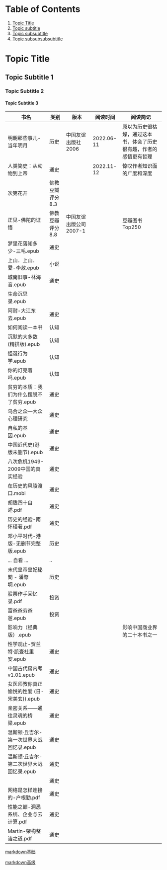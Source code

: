 # Table of Contents
1. [Topic Title](#Topic-Title)
2. [Topic subtitle](#Topic-subtitle-1)
3. [Topic subsubtitle](#Topic-subtitle-2)
4. [Topic subsubsubsubtitle](#Topic-subtitle-3)
# Topic Title
## Topic Subtitle 1
### Topic Subtitle 2
#### Topic Subtitle 3

                  
| 书名                                | 类别          | 版本 | 阅读时间 | 阅读简记 |
|-------------                       | ------------- |------ |--------  |------   |
|明朝那些事儿-当年明月                   | 历史          | 中国友谊出版社2006  |2022.06-11| 原以为历史很枯燥，通过这本书，体会了历史很有趣，作者的感悟更有哲理|
|人类简史：从动物到上帝                  |通史          |       |2022.11-12| 惊叹作者知识面的广度和深度   |
|次第花开                              |佛教 豆瓣评分8.3 |       |    |     |  
|正见-佛陀的证悟                        |佛教 豆瓣评分8.8 |中国友谊出版公司 2007-1|   |  豆瓣图书Top250   |  
|梦里花落知多少-三毛.epub                | 通史          |       |    |     |
|上山．上山．愛-李敖.epub                | 小说          |       |    |     |
|城南旧事-林海音.epub                   | 通史          |       |    |     |
|生命沉思录.epub                       |               |       |    |     |
|阿耐-大江东去.epub                     | 通史          |       |    |     |
|如何阅读一本书                         | 认知          |       |    |     |
|沉默的大多数(精排版).epub               | 认知          |       |    |     |
|怪诞行为学.epub                       | 认知          |       |    |     |
|你的灯亮着吗.epub                      | 认知          |       |    |     |
|贫穷的本质：我们为什么摆脱不了贫穷.epub    | 通史          |       |    |     |
|乌合之众—大众心理研究                   | 通史          |       |    |     |
|自私的基因.epub                       | 通史          |       |    |     |
|中国近代史(港版未删节).epub             | 通史          |       |    |     |
|八次危机1949-2009中国的真实经验         | 通史          |       |    |     |
|在历史的风陵渡口.mobi                  | 通史          |       |    |     |
|胡适四十自述.pdf                       | 通史          |       |    |     |
|历史的经验-南怀瑾著.pdf                 | 通史          |       |    |     |    
|邓小平时代-港版-无删节完整版.epub        |历史           |       |    |     |    
| ... 自看 ...                         |..            |       |    |     |  
|末代皇帝皇妃秘聞 - 潘際坰.epub           |历史           |       |    |     |  
|股票作手回忆录.pdf                     |投资           |       |    |     |  
|富爸爸穷爸爸.epub                      |投资           |       |    |     |  
|影响力（经典版）.epub                   |              |       |    |影响中国商业界的二十本书之一  |  
|性学观止-贺兰特·凯查杜里安.epub          |通史           |       |    |     |  
|中国古代房内考v1.01.epub               |通史           |       |    |     |  
|女医师教你真正愉悦的性爱 (日-宋美玄)).epub|通史           |       |    |     |  
|亲密关系——通往灵魂的桥梁.epub            |通史           |       |    |     |  
|温斯顿·丘吉尔-第一次世界大战回忆录.epub   |通史           |       |    |     |  
|温斯顿·丘吉尔-第二次世界大战回忆录.epub   |通史           |       |    |     |  
|                                     |通史           |       |    |     |  
|网络是怎样连接的-户根勤.pdf              |通史           |       |    |     |  
|性能之巅-洞悉系统、企业与云计算.pdf       |通史           |       |    |     |  
|Martin-架构整洁之道.pdf                |通史           |       |    |     |  



[markdown基础](https://docs.github.com/cn/get-started/writing-on-github/getting-started-with-writing-and-formatting-on-github/basic-writing-and-formatting-syntax)

[markdown高级](https://docs.github.com/cn/get-started/writing-on-github/working-with-advanced-formatting/organizing-information-with-tables)

